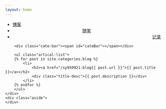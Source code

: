 ```yaml
---
layout: home
---
```


<div class="index-content blog">
    <div class="section">
        <ul class="artical-cate">
            <li class="on"><a href="/sy950921-blog/"><span>博客</span></a></li>
            <li style="text-align:center"><a href="/sy950921-blog/dump"><span>随笔</span></a></li>
            <li style="text-align:right"><a href="/sy950921-blog/project"><span>记录</span></a></li>
        </ul>

        <div class="cate-bar"><span id="cateBar"></span></div>

        <ul class="artical-list">
        {% for post in site.categories.blog %}
            <li>
                <h2><a href="/sy950921-blog{{ post.url }}">{{ post.title }}</a></h2>
                <div class="title-desc">{{ post.description }}</div>
            </li>
        {% endfor %}
        </ul>
    </div>
    <div class="aside">
    </div>
</div>

